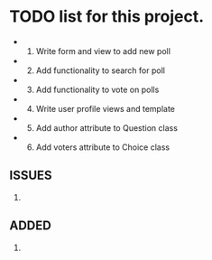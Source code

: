 # TODO list for this project.


- 1. Write form and view to add new poll
- 2. Add functionality to search for poll

- 3. Add functionality to vote on polls
- 4. Write user profile views and template
- 5. Add author attribute to Question class
- 6. Add voters attribute to Choice class




## ISSUES
1. 
    
    



## ADDED
1. 


<link rel="stylesheet" href="{% static 'css/script.css' %}">
<script src="{% static 'js/script.js' %}">   </script>

